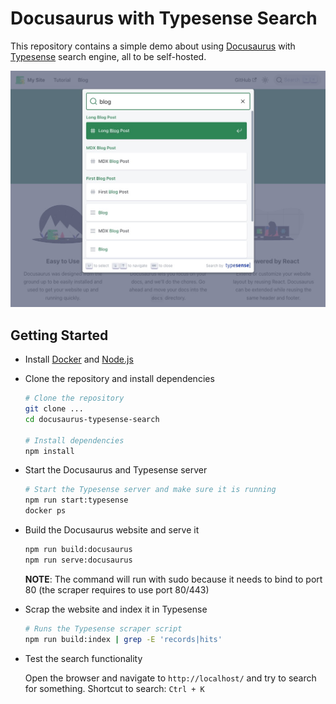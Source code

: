 # Docusaurus with Typesense Search

This repository contains a simple demo about using [Docusaurus](https://docusaurus.io/) with [Typesense](https://typesense.org/) search engine, all to be self-hosted.

![Overview](./static/img/overview.jpg)

## Getting Started

- Install [Docker](https://www.docker.com/) and [Node.js](https://nodejs.org/en)
- Clone the repository and install dependencies

    ```bash
    # Clone the repository
    git clone ...
    cd docusaurus-typesense-search

    # Install dependencies
    npm install
    ```

- Start the Docusaurus and Typesense server

    ```bash
    # Start the Typesense server and make sure it is running
    npm run start:typesense
    docker ps
    ```

- Build the Docusaurus website and serve it

    ```bash
    npm run build:docusaurus
    npm run serve:docusaurus
    ```

  **NOTE**: The command will run with sudo because it needs to bind to port 80 (the scraper requires to use port 80/443)

- Scrap the website and index it in Typesense

    ```bash
    # Runs the Typesense scraper script
    npm run build:index | grep -E 'records|hits' 
    ```

- Test the search functionality

    Open the browser and navigate to `http://localhost/` and try to search for something. Shortcut to search: `Ctrl + K`